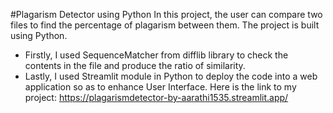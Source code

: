 #Plagarism Detector using Python
In this project, the user can compare two files to find the percentage of plagarism between them.
The project is built using Python.
- Firstly, I used SequenceMatcher from difflib library to check the contents in the file and produce the ratio of similarity.
- Lastly, I used  Streamlit module in Python to deploy the code into a web application so as to enhance User Interface.
Here is the link to my project: https://plagarismdetector-by-aarathi1535.streamlit.app/
